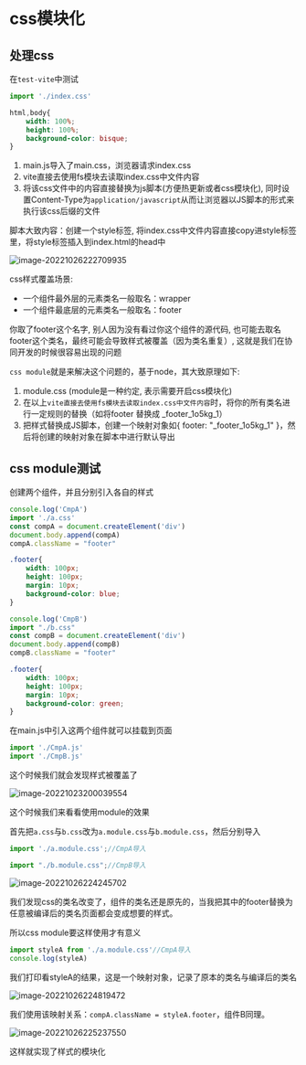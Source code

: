 # css模块化

## 处理css

在`test-vite`中测试

```js title="main.js"
import './index.css'
```

```css title="index.css"
html,body{
    width: 100%;
    height: 100%;
    background-color: bisque;
}
```

1. main.js导入了main.css，浏览器请求index.css
2. vite直接去使用fs模块去读取index.css中文件内容
3. 将该css文件中的内容直接替换为js脚本(方便热更新或者css模块化), 同时设置Content-Type为`application/javascript`从而让浏览器以JS脚本的形式来执行该css后缀的文件

脚本大致内容：创建一个style标签, 将index.css中文件内容直接copy进style标签里，将style标签插入到index.html的head中

![image-20221026222709935](https://blog-guiyexing.oss-cn-qingdao.aliyuncs.com/blogImg/202210262227959.png!blog.guiyexing)

css样式覆盖场景:

- 一个组件最外层的元素类名一般取名：wrapper
- 一个组件最底层的元素类名一般取名：footer

你取了footer这个名字, 别人因为没有看过你这个组件的源代码, 也可能去取名footer这个类名，最终可能会导致样式被覆盖（因为类名重复）, 这就是我们在协同开发的时候很容易出现的问题

`css module`就是来解决这个问题的，基于node，其大致原理如下:

1. module.css (module是一种约定, 表示需要开启css模块化)
2. 在以上`vite直接去使用fs模块去读取index.css中文件内容`时，将你的所有类名进行一定规则的替换（如将footer 替换成 _footer_1o5kg_1）
3. 把样式替换成JS脚本，创建一个映射对象如{ footer: "_footer_1o5kg_1" }，然后将创建的映射对象在脚本中进行默认导出

## css module测试

创建两个组件，并且分别引入各自的样式

```js title="CmpA.js"
console.log('CmpA')
import './a.css'
const compA = document.createElement('div')
document.body.append(compA)
compA.className = "footer"
```

```css title="a.css"
.footer{
    width: 100px;
    height: 100px;
    margin: 10px;
    background-color: blue;
}
```

```js title="CmpB.js"
console.log('CmpB')
import "./b.css"
const compB = document.createElement('div')
document.body.append(compB)
compB.className = "footer"
```

```css title="b.css"
.footer{
    width: 100px;
    height: 100px;
    margin: 10px;
    background-color: green;
}
```

在main.js中引入这两个组件就可以挂载到页面

```js
import './CmpA.js'
import './CmpB.js'
```

这个时候我们就会发现样式被覆盖了

![image-20221023200039554](https://blog-guiyexing.oss-cn-qingdao.aliyuncs.com/blogImg/202210232000601.png!blog.guiyexing)

这个时候我们来看看使用module的效果

首先把`a.css`与`b.css`改为`a.module.css`与`b.module.css`，然后分别导入

```js
import './a.module.css';//CmpA导入

import "./b.module.css";//CmpB导入
```

![image-20221026224245702](https://blog-guiyexing.oss-cn-qingdao.aliyuncs.com/blogImg/202210262242746.png!blog.guiyexing)

我们发现css的类名改变了，组件的类名还是原先的，当我把其中的footer替换为任意被编译后的类名页面都会变成想要的样式。

所以css module要这样使用才有意义

```js
import styleA from './a.module.css'//CmpA导入
console.log(styleA)
```

我们打印看styleA的结果，这是一个映射对象，记录了原本的类名与编译后的类名

![image-20221026224819472](https://blog-guiyexing.oss-cn-qingdao.aliyuncs.com/blogImg/202210262248513.png!blog.guiyexing)

我们使用该映射关系：`compA.className = styleA.footer`，组件B同理。

![image-20221026225237550](https://blog-guiyexing.oss-cn-qingdao.aliyuncs.com/blogImg/202210262252588.png!blog.guiyexing)

这样就实现了样式的模块化